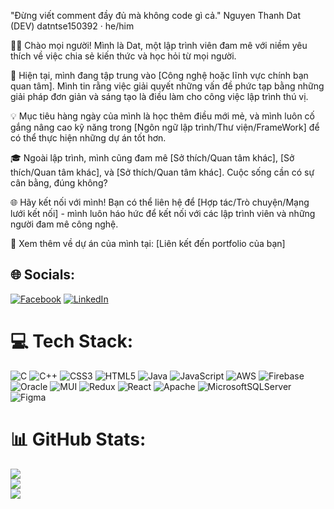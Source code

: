 "Đừng viết comment đầy đủ mà không code gì cả."
Nguyen Thanh Dat (DEV)
datntse150392 · he/him

👨‍💻 Chào mọi người! Mình là Dat, một lập trình viên đam mê với niềm yêu thích về việc chia sẻ kiến thức và học hỏi từ mọi người.

🚀 Hiện tại, mình đang tập trung vào [Công nghệ hoặc lĩnh vực chính bạn quan tâm]. Mình tin rằng việc giải quyết những vấn đề phức tạp bằng những giải pháp đơn giản và sáng tạo là điều làm cho công việc lập trình thú vị.

💡 Mục tiêu hàng ngày của mình là học thêm điều mới mẻ, và mình luôn cố gắng nâng cao kỹ năng trong [Ngôn ngữ lập trình/Thư viện/FrameWork] để có thể thực hiện những dự án tốt hơn.

🎓 Ngoài lập trình, mình cũng đam mê [Sở thích/Quan tâm khác], [Sở thích/Quan tâm khác], và [Sở thích/Quan tâm khác]. Cuộc sống cần có sự cân bằng, đúng không?

🌐 Hãy kết nối với mình! Bạn có thể liên hệ để [Hợp tác/Trò chuyện/Mạng lưới kết nối] - mình luôn háo hức để kết nối với các lập trình viên và những người đam mê công nghệ.

🔗 Xem thêm về dự án của mình tại: [Liên kết đến portfolio của bạn]

## 🌐 Socials:
[![Facebook](https://img.shields.io/badge/Facebook-%231877F2.svg?logo=Facebook&logoColor=white)](https://facebook.com/https://www.facebook.com/ngdat2001/) [![LinkedIn](https://img.shields.io/badge/LinkedIn-%230077B5.svg?logo=linkedin&logoColor=white)](https://linkedin.com/in/https://www.linkedin.com/in/%C4%91%E1%BA%A1t-%C4%91%E1%BA%A1t-2237681b1/) 

# 💻 Tech Stack:
![C](https://img.shields.io/badge/c-%2300599C.svg?style=for-the-badge&logo=c&logoColor=white) ![C++](https://img.shields.io/badge/c++-%2300599C.svg?style=for-the-badge&logo=c%2B%2B&logoColor=white) ![CSS3](https://img.shields.io/badge/css3-%231572B6.svg?style=for-the-badge&logo=css3&logoColor=white) ![HTML5](https://img.shields.io/badge/html5-%23E34F26.svg?style=for-the-badge&logo=html5&logoColor=white) ![Java](https://img.shields.io/badge/java-%23ED8B00.svg?style=for-the-badge&logo=java&logoColor=white) ![JavaScript](https://img.shields.io/badge/javascript-%23323330.svg?style=for-the-badge&logo=javascript&logoColor=%23F7DF1E) ![AWS](https://img.shields.io/badge/AWS-%23FF9900.svg?style=for-the-badge&logo=amazon-aws&logoColor=white) ![Firebase](https://img.shields.io/badge/firebase-%23039BE5.svg?style=for-the-badge&logo=firebase) ![Oracle](https://img.shields.io/badge/Oracle-F80000?style=for-the-badge&logo=oracle&logoColor=white) ![MUI](https://img.shields.io/badge/MUI-%230081CB.svg?style=for-the-badge&logo=material-ui&logoColor=white) ![Redux](https://img.shields.io/badge/redux-%23593d88.svg?style=for-the-badge&logo=redux&logoColor=white) ![React](https://img.shields.io/badge/react-%2320232a.svg?style=for-the-badge&logo=react&logoColor=%2361DAFB) ![Apache](https://img.shields.io/badge/apache-%23D42029.svg?style=for-the-badge&logo=apache&logoColor=white) ![MicrosoftSQLServer](https://img.shields.io/badge/Microsoft%20SQL%20Sever-CC2927?style=for-the-badge&logo=microsoft%20sql%20server&logoColor=white) 	![Figma](https://img.shields.io/badge/figma-%23F24E1E.svg?style=for-the-badge&logo=figma&logoColor=white)
# 📊 GitHub Stats:
![](https://github-readme-stats.vercel.app/api?username=datntse150392&theme=dark&hide_border=false&include_all_commits=false&count_private=false)<br/>
![](https://github-readme-streak-stats.herokuapp.com/?user=datntse150392&theme=dark&hide_border=false)<br/>
![](https://github-readme-stats.vercel.app/api/top-langs/?username=datntse150392&theme=dark&hide_border=false&include_all_commits=false&count_private=false&layout=compact)
